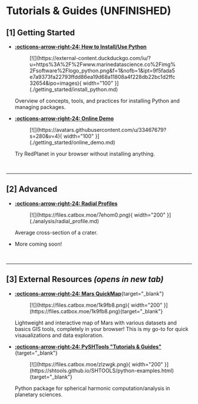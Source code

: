 # Tutorials & Guides (UNFINISHED)

<!--
SELF NOTE:

I like these card-type templates:
- [ramanspy tutorials](https://ramanspy.readthedocs.io/en/latest/auto_tutorials/index.html)
- [cartopy gallery](https://scitools.org.uk/cartopy/docs/latest/gallery/index.html)
-->

## [1] Getting Started


<div class="grid cards" markdown>

-   [**:octicons-arrow-right-24: How to Install/Use Python**](./getting_started/install_python.md)

    <figure markdown="span">
        [![](https://external-content.duckduckgo.com/iu/?u=https%3A%2F%2Fwww.marinedatascience.co%2Fimg%2Fsoftware%2Flogo_python.png&f=1&nofb=1&ipt=9f5fada5e7a9373fa22793ffdd86ea19d68a11808a4f228db22bc1d2ffc32654&ipo=images){ width="100" }](./getting_started/install_python.md)
    </figure>

    Overview of concepts, tools, and practices for installing Python and managing packages.

-   [**:octicons-arrow-right-24: Online Demo**](./getting_started/online_demo.md)

    <figure markdown="span">
        [![](https://avatars.githubusercontent.com/u/33467679?s=280&v=4){ width="100" }](./getting_started/online_demo.md)
    </figure>

    Try RedPlanet in your browser without installing anything.

</div>



&nbsp;

---
## [2] Advanced


<div class="grid cards" markdown>

-   [**:octicons-arrow-right-24: Radial Profiles**](./analysis/radial_profile.md)

    <figure markdown="span">
        [![](https://files.catbox.moe/7ehom0.png){ width="200" }](./analysis/radial_profile.md)
    </figure>

    Average cross-section of a crater.

-   More coming soon!

</div>



&nbsp;

---
## [3] External Resources *(opens in new tab)*

<div class="grid cards" markdown>

-   [**:octicons-arrow-right-24: Mars QuickMap**](https://mars.quickmap.io/layers?prjExtent=-16435210.8833828%2C-8021183.5691341%2C12908789.1166172%2C7866816.4308659&showGraticule=true&layers=NrBMBoAYvBGcQGYAsA2AHHGkB0BOcAOwFcAbU8AbwCIAzUgSwGMBrAUwCdqAuWgQ1IBnNgF8AumKrixQA&proj=3&time=2024-11-11T07%3A09%3A37.723Z){target="_blank"}

    <figure markdown="span">
        [![](https://files.catbox.moe/1k9fb8.png){ width="200" }](https://files.catbox.moe/1k9fb8.png){target="_blank"}
    </figure>

    Lightweight and interactive map of Mars with various datasets and basics GIS tools, completely in your browser! This is my go-to for quick visaualizations and data exploration.

-   [**:octicons-arrow-right-24: PySHTools "Tutorials & Guides"**](https://shtools.github.io/SHTOOLS/python-examples.html){target="_blank"}

    <figure markdown="span">
        [![](https://files.catbox.moe/zlzwgk.png){ width="200" }](https://shtools.github.io/SHTOOLS/python-examples.html){target="_blank"}
    </figure>

    Python package for spherical harmonic computation/analysis in planetary sciences.

</div>
